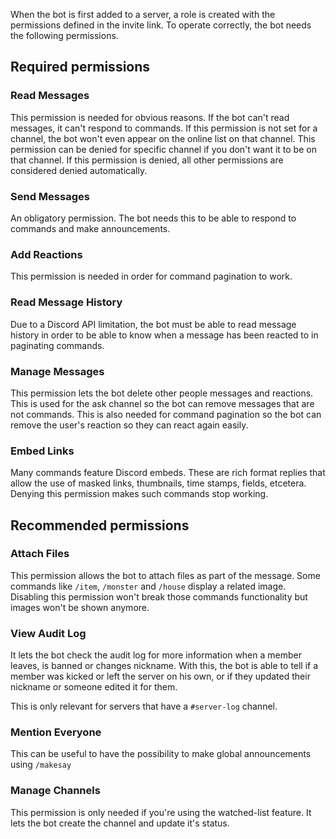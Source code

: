 When the bot is first added to a server, a role is created with the permissions defined in the invite link.
To operate correctly, the bot needs the following permissions.

## Required permissions
### Read Messages
This permission is needed for obvious reasons. If the bot can't read messages, it can't respond to commands.
If this permission is not set for a channel, the bot won't even appear on the online list on that channel.
This permission can be denied for specific channel if you don't want it to be on that channel. If this permission is denied, all other permissions are considered denied automatically.

### Send Messages
An obligatory permission. The bot needs this to be able to respond to commands and make announcements.

### Add Reactions
This permission is needed in order for command pagination to work.

### Read Message History
Due to a Discord API limitation, the bot must be able to read message history in order to be able to know when a message has been reacted to in paginating commands.

### Manage Messages
This permission lets the bot delete other people messages and reactions.
This is used for the ask channel so the bot can remove messages that are not commands.
This is also needed for command pagination so the bot can remove the user's reaction so they can react again easily.

### Embed Links
Many commands feature Discord embeds.
These are rich format replies that allow the use of masked links, thumbnails, time stamps, fields, etcetera.
Denying this permission makes such commands stop working.


## Recommended permissions
### Attach Files
This permission allows the bot to attach files as part of the message.
Some commands like `/item`, `/monster` and `/house` display a related image.
Disabling this permission won't break those commands functionality but images won't be shown anymore.

### View Audit Log
It lets the bot check the audit log for more information when a member leaves, is banned or changes nickname.
With this, the bot is able to tell if a member was kicked or left the server on his own, or if they updated their nickname or someone edited it for them.

This is only relevant for servers that have a `#server-log` channel.

### Mention Everyone
This can be useful to have the possibility to make global announcements using `/makesay`

### Manage Channels
This permission is only needed if you're using the watched-list feature. It lets the bot create the channel and update it's status.